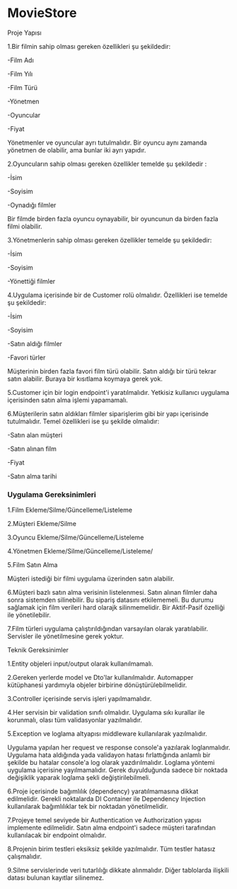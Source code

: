 # MovieStore
Proje Yapısı


1.Bir filmin sahip olması gereken özellikleri şu şekildedir:

-Film Adı

-Film Yılı

-Film Türü

-Yönetmen

-Oyuncular

-Fiyat

Yönetmenler ve oyuncular ayrı tutulmalıdır. Bir oyuncu aynı zamanda yönetmen de olabilir, ama bunlar iki ayrı yapıdır.


2.Oyuncuların sahip olması gereken özellikler temelde şu şekildedir :

-İsim

-Soyisim

-Oynadığı filmler

Bir filmde birden fazla oyuncu oynayabilir, bir oyuncunun da birden fazla filmi olabilir.


3.Yönetmenlerin sahip olması gereken özellikler temelde şu şekildedir:

-İsim

-Soyisim

-Yönettiği filmler

4.Uygulama içerisinde bir de Customer rolü olmalıdır. Özellikleri ise temelde şu şekildedir:

-İsim

-Soyisim

-Satın aldığı filmler

-Favori türler

Müşterinin birden fazla favori film türü olabilir. Satın aldığı bir türü tekrar satın alabilir. Buraya bir kısıtlama koymaya gerek yok.


5.Customer için bir login endpoint'i yaratılmalıdır. Yetkisiz kullanıcı uygulama içerisinden satın alma işlemi yapamamalı.


6.Müşterilerin satın aldıkları filmler siparişlerim gibi bir yapı içerisinde tutulmalıdır. Temel özellikleri ise şu şekilde olmalıdır:

-Satın alan müşteri

-Satın alınan film

-Fiyat

-Satın alma tarihi


<h3 class="text-primary">Uygulama Gereksinimleri</h3>


1.Film Ekleme/Silme/Güncelleme/Listeleme



2.Müşteri Ekleme/Silme



3.Oyuncu Ekleme/Silme/Güncelleme/Listeleme



4.Yönetmen Ekleme/Silme/Güncelleme/Listeleme/



5.Film Satın Alma



Müşteri istediği bir filmi uygulama üzerinden satın alabilir.


6.Müşteri bazlı satın alma verisinin listelenmesi. Satın alınan filmler daha sonra sistemden silinebilir. Bu sipariş datasını etkilememeli. Bu durumu sağlamak için film verileri hard olarajk silinmemelidir. Bir Aktif-Pasif özelliği ile yönetilebilir.



7.Film türleri uygulama çalıştırıldığından varsayılan olarak yaratılabilir. Servisler ile yönetilmesine gerek yoktur.





Teknik Gereksinimler


1.Entity objeleri input/output olarak kullanılmamalı.



2.Gereken yerlerde model ve Dto'lar kullanılmalıdır. Automapper kütüphanesi yardımıyla objeler birbirine dönüştürülebilmelidir.



3.Controller içerisinde servis işleri yapılmamalıdır.



4.Her servisin bir validation sınıfı olmalıdır. Uygulama sıkı kurallar ile korunmalı, olası tüm validasyonlar yazılmalıdır.



5.Exception ve loglama altyapısı middleware kullanılarak yazılmalıdır.



Uygulama yapılan her request ve response console'a yazılarak loglanmalıdır.
Uygulama hata aldığında yada validayon hatası fırlattığında anlamlı bir şekilde bu hatalar console'a log olarak yazdırılmalıdır.
Loglama yöntemi uygulama içerisine yayılmamalıdır. Gerek duyulduğunda sadece bir noktada değişiklik yaparak loglama şekli değiştirilebilmeli.


6.Proje içerisinde bağımlılık (dependency) yaratılmamasına dikkat edilmelidir. Gerekli noktalarda DI Container ile Dependency Injection kullanılarak bağımlılıklar tek bir noktadan yönetilmelidir.



7.Projeye temel seviyede bir Authentication ve Authorization yapısı implemente edilmelidir. Satın alma endpoint'i sadece müşteri tarafından kullanılacak bir endpoint olmalıdır.



8.Projenin birim testleri eksiksiz şekilde yazılmalıdır. Tüm testler hatasız çalışmalıdır.



9.Silme servislerinde veri tutarlılığı dikkate alınmalıdır. Diğer tablolarda ilişkili datası bulunan kayıtlar silinemez.


